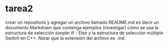 # tarea2
crear un repositorio y agregar un archivo llamado README.md es decir un documento Markdown que contenga ejemplos (investigar) cómo se usa la estructura de selección simple: If - Else y la estructura de selección múltiple Switch  en C++. Notar que la extensión del archivo es .md.
